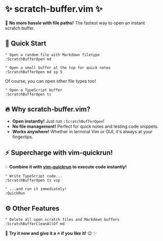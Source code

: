 # :sparkles: scratch-buffer.vim :sparkles:

:rocket: **No more hassle with file paths!** The fastest way to open an instant scratch buffer.

## :wrench: Quick Start

```vim
" Open a random file with Markdown filetype
:ScratchBufferOpen md
```

```vim
" Open a small buffer at the top for quick notes
:ScratchBufferOpen md sp 5
```

Of course, you can open other file types too!

```vim
" Open a TypeScript buffer
:ScratchBufferOpen ts
```

## :fire: Why scratch-buffer.vim?

- **Open instantly!** Just run `:ScratchBufferOpen`!
- **No file management!** Perfect for quick notes and testing code snippets.
- **Works anywhere!** Whether in terminal Vim or GUI, it's always at your fingertips.

## :zap: Supercharge with vim-quickrun!

:bulb: **Combine it with [vim-quickrun](https://github.com/thinca/vim-quickrun) to execute code instantly!**

```vim
" Write TypeScript code...
:ScratchBufferOpen ts vsp

" ...and run it immediately!
:QuickRun
```

## :gear: Other Features

```vim
" Delete all open scratch files and Markdown buffers
:ScratchBufferCleanAllOf md
```

:dart: **Try it now and give it a :star: if you like it!** :wink: :sparkles:
